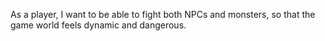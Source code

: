 As a player, I want to be able to fight both NPCs and monsters, so that the game world feels dynamic and dangerous.
